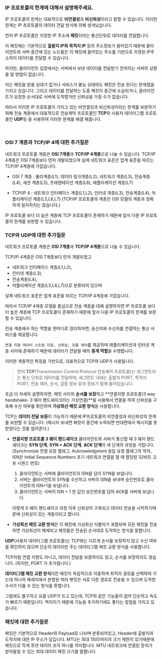 ### IP 프로토콜의 한계에 대해서 설명해주세요.

IP 프로토콜의 한계는 대표적으로 **비연결성**과 **비신뢰성**이라고 말할 수 있습니다.
이러한 한계는 IP 프로토콜의 데이터 전달 방식에 의해 생겨났습니다.

먼저 IP 프로토콜은 지정한 IP 주소에 **패킷**이라는 통신단위로 데이터를 전달합니다.

이 패킷에는 기본적으로 **출발지 IP와 목적지 IP** 등의 주소정보가 들어있기 때문에
클라이언트와 서버 중간에 있는 노드들은 이 패킷에 들어있는 주소를 기반으로 지정된 IP주소까지 데이터를 전달할 수 있습니다.

하지만, 클라이언트 입장에서는 서버에서 보낸 데이터를 전달받기 전까지는 서버의 상황을 알 방법이 없습니다.

이는 패킷을 받을 상대가 없거나 서비스가 불능 상태여도 패킷은 전송 된다는 문제점을 가지고 있습니다.
그리고 데이터를 전달하는 도중 패킷이 중간에 소실되거나, 클라이언트가 요청한 순서대로 서버에 도착할거란 신뢰성을 가질 수가 없습니다.

따라서 이러한 IP 프로토콜이 가지고 있는 비연결성과 비신뢰성이라는 한계를 보완하기 위해
전송 계층에서 대표적으로 전송제어 프로토콜인 **TCP**와 사용자 데이터그램 프로토콜인 **UDP**등 을 사용하여 이러한 문제를 해결 해줍니다.

<br>

### OSI 7 계층과 TCP/IP 4에 대한 추가질문

네트워크 프로토콜 계층은 **OSI 7계층**과 **TCP/IP 4계층**으로 나눌 수 있습니다.
TCP/IP 4계층은 OSI 7계층보다 먼저 개발되었으며 실제 네트워크 표준은 업계 표준을 따르는 TCP/IP 4계층에 가깝습니다.

- OSI 7 계층 : 물리계층(L1), 데이터 링크계층(L2), 네트워크 계층(L3), 전송계층(L4), 세션 계층(L5), 프레젠테이션 계층(L6), 애플리케이션 계층(L7)

- TCP/IP 4 : 네트워크 인터페이스 계층(L1,L2), 인터넷 계층(L3), 전송계층(L4), 어플리케이션 계층(L5,L6,L7)
  (TCP/IP 프로토콜의 계층은 OSI 모델의 계층과 정확하게 일치하지는 않습니다.)

IP 프로토콜 보다 더 높은 계층에 TCP 프로토콜이 존재하기 때문에 앞서 다룬 IP 프로토콜의 한계를 보완할 수 있습니다.

### TCP와 UDP에 대한 추가질문

네트워크 프로토콜 계층은 **OSI 7계층**과 **TCP/IP 4계층**으로 나눌 수 있습니다.

TCP/IP 4계층은 OSI 7계층보다 먼저 개발되었고

- 네트워크 인터페이스 계층(L1,L2),
- 인터넷 계층(L3),
- 전송계층(L4),
- 어플리케이션 계층(L5,L6,L7)으로 분류되어 있으며

실제 네트워크 표준은 업계 표준을 따르는 TCP/IP 4계층에 가깝습니다.

따라서 TCP/IP 4계층 모델을 중심으로 전송 계층을 대해 설명하자면
IP 프로토콜 보다 더 높은 계층에 TCP 프로토콜이 존재하기 때문에 앞서 다룬 IP 프로토콜의 한계를 보완할 수 있습니다.

전송 계층에서 하는 역할을 한마디로 정리하자면, 송신자와 수신자를 연결하는 통신 서비스를 제공합니다.

`연결 지향 데이터 스트림 지원, 신뢰성, 흐름 제어`를 제공하며
애플리케이션과 인터넷 계층 사이에 존재하기 때문에 데이터가 전달될 때의 **중계 역할**을 수행합니다.

이러한 계층적인 특징을 기반으로, 대표적으로 TCP와 UDP가 사용됩니다.

> 먼저 **TCP**(Transmission Control Protocol 전송제어 프로토콜)는
> 세그먼트라는 통신 단위로 데이터를 전달하며, 세그먼트 내에는 출발지 PORT, 목적지 PORT, 전송 제어, 순서, 검증 정보 등의 정보가 함께 들어있습니다.

조금 더 자세히 설명하자면, 패킷 사이의 **순서를 보장**하고
**연결지향 프로토콜(3 way handshake- 3 웨이 핸드셰이크라는 가상연결)**을 사용해서 연결을 하여
신뢰성을 구축해 수신 여부를 확인하며 **가상회선 패킷 교환 방식**을 사용합니다.

TCP는 **데이터 전달 보증**이 가능하기 때문에 IP프로토콜의 비연결성과 비신뢰성의 한계를 보완할 수 있습니다.
(메시지 보내면 패킷이 중간에 누락되면 반대편에서 메시지를 못받았다는 것을 알려준다.)

- **연결지향 프로토콜 3 웨이 핸드셰이크**
  클라이언트와 서버가 통신할 때 3 웨이 핸드셰이크는 **SYN 단계**, **SYN + ACK 단계**, **ACK 단계**의 세 단계의 과정을 거칩니다.
  (Synchronize 연결 요청 플래그, Acknowledgment 응답 요청 플래그의 약자, ISN은 Initial Sequence Numbers 초기 네트워크 연결을 할 때 할당된 32비트 고유 시퀀스 번호)

  1. 클라이언트는 서버에 클라이언트의 ISN을 담아 SYN을 보냅니다.
  2. 서버는 클라이언트의 SYN를 수신하고 서버의 ISN을 보내며 승인번호로 클라이언트의 ISN+1을 보냅니다.
  3. 클라이언트는 서버의 ISN + 1 한 값인 승인번호를 담아 ACK를 서버에 보냅니다.

  이렇게 3-웨이 핸드셰이크 과정 이후 신뢰성이 구축되고 데이터 전송을 시작하기때문에 신뢰성이 있는 계층이라고 합니다.

- **가상회선 패킷 교환 방식**은
  각 패킷에 가상회선 식별자가 포함되며 모든 패킷을 전송하면 가상회선이 해제되고 패킷들은 전송된 순서대로 도착하는 방식을 말합니다.

**UDP**(사용자 데이터그램 프로토콜)는 TCP와는 다르게 순서를 보장하지 않고 수신 여부를 확인하지 않으며 단순히 데이터만 주는 데이터그램 패킷 교환 방식을 사용합니다.

TCP처럼 연결 지향도 아니고, 데이터 전달을 보증하지도 않고, 순서를 보장하지도 않습니다.
(하지만, PORT 가 추가됩니다.)

**데이터그램 패킷 교환 방식**이란 패킷이 독립적으로 이동하며 최적의 경로를 선택하여 가는데 하나의 메세지에서 분할된 여러 팻킷은 서로 다른 경로로 전송될 수 있으며 도착한 수서가 다를 수 있는 방식을 뜻합니다.

그럼에도 불구하고 요즘 UDP가 뜨고 있는데, TCP와 같은 기능들이 없어 단순하고 속도가 빠르기 때문입니다.
백지이기 때문에 기능을 추가하기에도 좋다는 장점을 가지고 있습니다.

### 패킷에 대한 추가질문

패킷은 기본적으로 Header와 Payload로 나뉘며 분류되어있고, Header에 출발지와 도착지에 대한 IP 주소가 담깁니다.
MTU는 최대 1500까지의 크기 제한이 있기때문에 패킷으로 작게 쪼갠 데이터 조각 하나를 의미합니다.
MTU 네트워크에 연결된 장치가 받아들일 수 있는 최대 데이터 패킷 크기를 말합니다.
